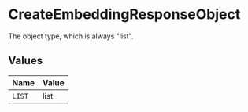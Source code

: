 # CreateEmbeddingResponseObject

The object type, which is always "list".


## Values

| Name   | Value  |
| ------ | ------ |
| `LIST` | list   |